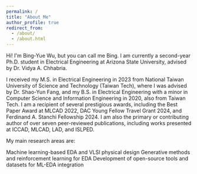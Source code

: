 ```yaml
---
permalink: /
title: "About Me"
author_profile: true
redirect_from: 
  - /about/
  - /about.html
---
```


Hi! I'm Bing-Yue Wu, but you can call me Bing. I am currently a second-year Ph.D. student in Electrical Engineering at Arizona State University, advised by Dr. Vidya A. Chhabria.

I received my M.S. in Electrical Engineering in 2023 from National Taiwan University of Science and Technology (Taiwan Tech), where I was advised by Dr. Shao-Yun Fang, and my B.S. in Electrical Engineering with a minor in Computer Science and Information Engineering in 2020, also from Taiwan Tech. I am a recipient of several prestigious awards, including the Best Paper Award at MLCAD 2022, DAC Young Fellow Travel Grant 2024, and Ferdinand A. Stanchi Fellowship 2024. I am also the primary or contributing author of over seven peer-reviewed publications, including works presented at ICCAD, MLCAD, LAD, and ISLPED.


My main research areas are:

Machine learning-based EDA and VLSI physical design
Generative methods and reinforcement learning for EDA
Development of open-source tools and datasets for ML-EDA integration
